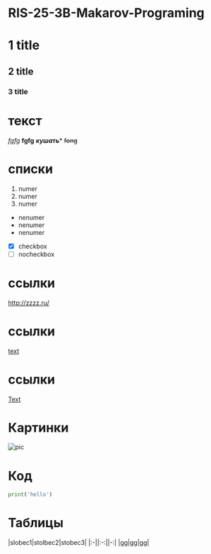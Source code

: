 # RIS-25-3B-Makarov-Programing
# 1 title
## 2 title ##
### 3 title
# текст
*fgfg*
 **fgfg** 
 ***куша*ть***
~~fong~~
# списки
1. numer
2. numer
3. numer
* nenumer
* nenumer
* nenumer
- [x] checkbox
- [ ] nocheckbox
# ссылки
<http://zzzz.ru/> 
# ссылки
[text](http:// " comment")
# ссылки
[Text][url_pstu]

[url_pstu]: https://ssylka
# Картинки
![pic](https://images.steamusercontent.com/ugc/17854221424440595525/543783B601D5A853E3F50907B9722A314DFD92B6/?imw=512&amp;imh=320&amp;ima=fit&amp;impolicy=Letterbox&amp;imcolor=%23000000&amp;letterbox=true "priroda")
# Код
```python
print('hello')
```
# Таблицы
|slobec1|stolbec2|stobec3|
|:-||:-:||-:|
|gg|gg|gg|
